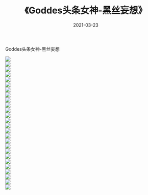 ﻿---
layout: post
title:  《Goddes头条女神-黑丝妄想》
date:   2021-03-23
img: http://img.660000.xyz/Sharelink/网络美图/2021/Goddes头条女神-黑丝妄想/000.jpg
categories: [美女, 清纯, 唯美]
---

Goddes头条女神-黑丝妄想

  ![](http://img.660000.xyz/Sharelink/网络美图/2021/Goddes头条女神-黑丝妄想/001.jpg) <br> ![](http://img.660000.xyz/Sharelink/网络美图/2021/Goddes头条女神-黑丝妄想/002.jpg) <br> ![](http://img.660000.xyz/Sharelink/网络美图/2021/Goddes头条女神-黑丝妄想/003.jpg) <br> ![](http://img.660000.xyz/Sharelink/网络美图/2021/Goddes头条女神-黑丝妄想/004.jpg) <br> ![](http://img.660000.xyz/Sharelink/网络美图/2021/Goddes头条女神-黑丝妄想/005.jpg) <br> ![](http://img.660000.xyz/Sharelink/网络美图/2021/Goddes头条女神-黑丝妄想/006.jpg) <br> ![](http://img.660000.xyz/Sharelink/网络美图/2021/Goddes头条女神-黑丝妄想/007.jpg) <br> ![](http://img.660000.xyz/Sharelink/网络美图/2021/Goddes头条女神-黑丝妄想/008.jpg) <br> ![](http://img.660000.xyz/Sharelink/网络美图/2021/Goddes头条女神-黑丝妄想/009.jpg) <br> ![](http://img.660000.xyz/Sharelink/网络美图/2021/Goddes头条女神-黑丝妄想/010.jpg) <br> ![](http://img.660000.xyz/Sharelink/网络美图/2021/Goddes头条女神-黑丝妄想/011.jpg) <br> ![](http://img.660000.xyz/Sharelink/网络美图/2021/Goddes头条女神-黑丝妄想/012.jpg) <br> ![](http://img.660000.xyz/Sharelink/网络美图/2021/Goddes头条女神-黑丝妄想/013.jpg) <br> ![](http://img.660000.xyz/Sharelink/网络美图/2021/Goddes头条女神-黑丝妄想/014.jpg) <br> ![](http://img.660000.xyz/Sharelink/网络美图/2021/Goddes头条女神-黑丝妄想/015.jpg) <br> ![](http://img.660000.xyz/Sharelink/网络美图/2021/Goddes头条女神-黑丝妄想/016.jpg) <br> ![](http://img.660000.xyz/Sharelink/网络美图/2021/Goddes头条女神-黑丝妄想/017.jpg) <br> ![](http://img.660000.xyz/Sharelink/网络美图/2021/Goddes头条女神-黑丝妄想/018.jpg) <br> ![](http://img.660000.xyz/Sharelink/网络美图/2021/Goddes头条女神-黑丝妄想/019.jpg) <br> ![](http://img.660000.xyz/Sharelink/网络美图/2021/Goddes头条女神-黑丝妄想/020.jpg) <br> ![](http://img.660000.xyz/Sharelink/网络美图/2021/Goddes头条女神-黑丝妄想/021.jpg) <br> ![](http://img.660000.xyz/Sharelink/网络美图/2021/Goddes头条女神-黑丝妄想/022.jpg) <br> ![](http://img.660000.xyz/Sharelink/网络美图/2021/Goddes头条女神-黑丝妄想/023.jpg) <br> ![](http://img.660000.xyz/Sharelink/网络美图/2021/Goddes头条女神-黑丝妄想/024.jpg) <br> ![](http://img.660000.xyz/Sharelink/网络美图/2021/Goddes头条女神-黑丝妄想/025.jpg) <br> ![](http://img.660000.xyz/Sharelink/网络美图/2021/Goddes头条女神-黑丝妄想/026.jpg) <br>